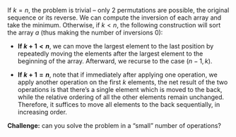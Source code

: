 If $k = n$, the problem is trivial – only $2$ permutations are possible, the original sequence or its reverse. We can compute the inversion of each array and take the minimum. Otherwise, if $k < n$, the following construction will sort the array $a$ (thus making the number of inversions $0$):

- **If $k + 1 < n$**, we can move the largest element to the last position by repeatedly moving the elements after the largest element to the beginning of the array. Afterward, we recurse to the case $(n - 1, k)$.

- **If $k + 1 = n$**, note that if immediately after applying one operation, we apply another operation on the first $k$ elements, the net result of the two operations is that there’s a single element which is moved to the back, while the relative ordering of all the other elements remain unchanged. Therefore, it suffices to move all elements to the back sequentially, in increasing order.

**Challenge:** can you solve the problem in a “small” number of operations?